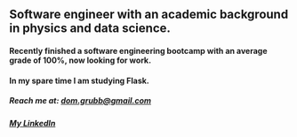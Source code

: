 ## Software engineer with an academic background in physics and data science.

#### Recently finished a software engineering bootcamp with an average grade of 100%, now looking for work.

#### In my spare time I am studying Flask.

##### Reach me at: dom.grubb@gmail.com
##### [My LinkedIn](https://www.linkedin.com/in/dominic-g-105409161/)

<!--
**domgrubb/domgrubb** is a ✨ _special_ ✨ repository because its `README.md` (this file) appears on your GitHub profile.

Here are some ideas to get you started:

- 🔭 I’m currently working on ...
- 🌱 I’m currently learning ...
- 👯 I’m looking to collaborate on ...
- 🤔 I’m looking for help with ...
- 💬 Ask me about ...
- 📫 How to reach me: ...
- 😄 Pronouns: ...
- ⚡ Fun fact: ...
-->
